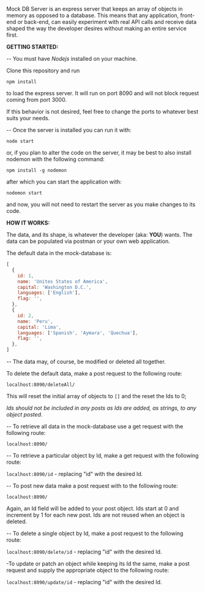 Mock DB Server is an express server that keeps an array of objects in memory as opposed to a database. This means that any application, front-end or back-end, can easily experiment with real API calls and receive data shaped the way the developer desires without making an entire service first.

**GETTING STARTED:**

-- You must have *Nodejs* installed on your machine.

Clone this repository and run

```console
npm install
```

to load the express server. It will run on port 8090 and will not block request coming from port 3000.

If this behavior is not desired, feel free to change the ports to whatever best suits your needs.

-- Once the server is installed you can run it with:

```console
node start
```

or, if you plan to alter the code on the server, it may be best to also install nodemon with the following command:

```console
npm install -g nodemon
````

after which you can start the application with:

```console
nodemon start
```

and now, you will not need to restart the server as you make changes to its code.

**HOW IT WORKS:**

The data, and its shape, is whatever the developer (aka: **YOU**) wants. The data can be populated via postman or your own web application.

The default data in the mock-database is:

```javascript
[
  {
    id: 1,
    name: 'Unites States of America',
    capital: 'Washington D.C.',
    languages: ['English'],
    flag: '',
  },
  {
    id: 2,
    name: 'Peru',
    capital: 'Lima',
    languages: ['Spanish', 'Aymara', 'Quechua'],
    flag: '',
  },
]
````

-- The data may, of course, be modified or deleted all together.

To delete the default data, make a post request to the following route:

`localhost:8090/deleteAll/`

This will reset the initial array of objects to `[]` and the reset the Ids to 0;


*Ids should not be included in any posts as Ids are added, as strings, to any object posted.*


-- To retrieve all data in the mock-database use a get request with the following route:

`localhost:8090/`


-- To retrieve a particular object by Id, make a get request with the following route:

`localhost:8090/id` - replacing "id" with the desired Id.


-- To post new data make a post request with to the following route:

`localhost:8090/`


Again, an Id field will be added to your post object. Ids start at 0 and increment by 1 for each new post. Ids are not reused when an object is deleted.


-- To delete a single object by Id, make a post request to the following route:

`localhost:8090/delete/id` - replacing "id" with the desired Id.


-To update or patch an object while keeping its Id the same, make a post request  and supply the appropriate object to the following route:

`localhost:8090/update/id` - replacing "id" with the desired Id.
